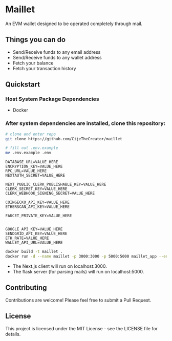 # Maillet

An EVM wallet designed to be operated completely through mail.

## Things you can do

- Send/Receive funds to any email address  
- Send/Receive funds to any wallet address
- Fetch your balance  
- Fetch your transaction history 

## Quickstart

### Host System Package Dependencies

-   Docker

### After system dependencies are installed, clone this repository:

```sh
# clone and enter repo
git clone https://github.com/CijeTheCreator/maillet
```

```sh
# fill out .env.example
mv .env.example .env
```

```env
DATABASE_URL=VALUE_HERE
ENCRYPTION_KEY=VALUE_HERE
RPC_URL=VALUE_HERE
NEXTAUTH_SECRET=VALUE_HERE

NEXT_PUBLIC_CLERK_PUBLISHABLE_KEY=VALUE_HERE
CLERK_SECRET_KEY=VALUE_HERE
CLERK_WEBHOOK_SIGNING_SECRET=VALUE_HERE

COINGECKO_API_KEY=VALUE_HERE
ETHERSCAN_API_KEY=VALUE_HERE

FAUCET_PRIVATE_KEY=VALUE_HERE


GOOGLE_API_KEY=VALUE_HERE
SENDGRID_API_KEY=VALUE_HERE
ETH_RATE=VALUE_HERE
WALLET_API_URL=VALUE_HERE
```

```sh
docker build -t maillet .
docker run -d --name maillet -p 3000:3000 -p 5000:5000 maillet_app --env-file .env

```

- The Next.js client will run on localhost:3000.
- The flask server (for parsing mails) will run on localhost:5000.

## Contributing

Contributions are welcome! Please feel free to submit a Pull Request.

## License

This project is licensed under the MIT License - see the LICENSE file for details.
